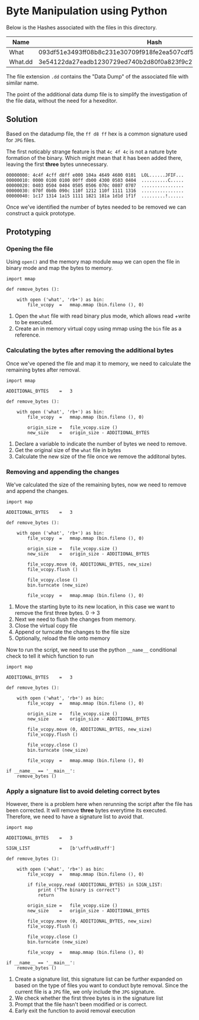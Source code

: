 # Byte Manipulation using Python

Below is the Hashes associated with the files in this directory.

| Name | Hash |
|------|------|
|What     | 093df51e3493ff08b8c231e30709f918fe2ea507cdf5f13ebe1a8646e1486e2b |
|What.dd  | 3e54122da27eadb1230729ed740b2d80f0a823f9c277066592cdab6ad2e1f4fc |

The file extension `.dd` contains the "Data Dump" of the associated file with similar name.

The point of the additional data dump file is to simplify the investigation of the file data, without the need for a hexeditor.

## Solution

Based on the datadump file, the `ff d8 ff` hex is a common signature used for `JPG` files.

The first noticably strange feature is that `4c 4f 4c` is not a nature byte formation of the binary. Which might mean that it has been added there, leaving the first **three** bytes unnecessary.

```
00000000: 4c4f 4cff d8ff e000 104a 4649 4600 0101  LOL......JFIF...
00000010: 0000 0100 0100 00ff db00 4300 0503 0404  ..........C.....
00000020: 0403 0504 0404 0505 0506 070c 0807 0707  ................
00000030: 070f 0b0b 090c 110f 1212 110f 1111 1316  ................
00000040: 1c17 1314 1a15 1111 1821 181a 1d1d 1f1f  .........!......
```
Once we've identified the number of bytes needed to be removed we can construct a quick prototype.

## Prototyping

### Opening the file

Using `open()` and the memory map module `mmap` we can open the file in binary mode and map the bytes to memory.

```
import mmap

def remove_bytes ():

    with open ('what', 'rb+') as bin:
        file_vcopy  =   mmap.mmap (bin.fileno (), 0)
```

1. Open the `what` file with read binary plus mode, which allows read +write to be executed.
2. Create an in memory virtual copy using mmap using the `bin` file as a reference.

### Calculating the bytes after removing the additional bytes

Once we've opened the file and map it to memory, we need to calculate the remaining bytes after removal.

```
import mmap

ADDITIONAL_BYTES    =   3

def remove_bytes ():

    with open ('what', 'rb+') as bin:
        file_vcopy  =   mmap.mmap (bin.fileno (), 0)

        origin_size =   file_vcopy.size ()
        new_size    =   origin_size - ADDITIONAL_BYTES
```

1. Declare a variable to indicate the number of bytes we need to remove.
2. Get the original size of the `what` file in bytes
3. Calculate the new size of the file once we remove the additonal bytes.

### Removing and appending the changes

We've calculated the size of the remaining bytes, now we need to remove and append the changes.

```
import map

ADDITIONAL_BYTES    =   3

def remove_bytes ():

    with open ('what', 'rb+') as bin:
        file_vcopy  =   mmap.mmap (bin.fileno (), 0)

        origin_size =   file_vcopy.size ()
        new_size    =   origin_size - ADDITIONAL_BYTES

        file_vcopy.move (0, ADDITIONAL_BYTES, new_size)
        file_vcopy.flush ()

        file_vcopy.close ()
        bin.turncate (new_size)

        file_vcopy  =   mmap.mmap (bin.fileno (), 0)
```

1. Move the starting byte to its new location, in this case we want to remove the first three bytes. 0 -> 3
2. Next we need to flush the changes from memory.
3. Close the virtual copy file
4. Append or turncate the changes to the file size
5. Optionally, reload the file onto memory

Now to run the script, we need to use the python `__name__` conditional check to tell it which function to run

```
import map

ADDITIONAL_BYTES    =   3

def remove_bytes ():

    with open ('what', 'rb+') as bin:
        file_vcopy  =   mmap.mmap (bin.fileno (), 0)

        origin_size =   file_vcopy.size ()
        new_size    =   origin_size - ADDITIONAL_BYTES

        file_vcopy.move (0, ADDITIONAL_BYTES, new_size)
        file_vcopy.flush ()

        file_vcopy.close ()
        bin.turncate (new_size)

        file_vcopy  =   mmap.mmap (bin.fileno (), 0)

if __name__ == '__main__':
    remove_bytes ()
```

### Apply a signature list to avoid deleting correct bytes

However, there is a problem here when rerunning the script after the file has been corrected. It will remove **three** bytes everytime its executed. Therefore, we need to have a signature list to avoid that.


```
import map

ADDITIONAL_BYTES    =   3

SIGN_LIST           =   [b'\xff\xd8\xff']

def remove_bytes ():

    with open ('what', 'rb+') as bin:
        file_vcopy  =   mmap.mmap (bin.fileno (), 0)

        if file_vcopy.read (ADDITIONAL_BYTES) in SIGN_LIST:
            print ("The binary is correct")
            return

        origin_size =   file_vcopy.size ()
        new_size    =   origin_size - ADDITIONAL_BYTES

        file_vcopy.move (0, ADDITIONAL_BYTES, new_size)
        file_vcopy.flush ()

        file_vcopy.close ()
        bin.turncate (new_size)

        file_vcopy  =   mmap.mmap (bin.fileno (), 0)

if __name__ == '__main__':
    remove_bytes ()
```

1. Create a signature list, this signature list can be further expanded on based on the type of files you want to conduct byte removal. Since the current file is a `JPG` file, we only include the `JPG` signature.
2. We check whether the first three bytes is in the signature list
3. Prompt that the file hasn't been modified or is correct.
4. Early exit the function to avoid removal execution
